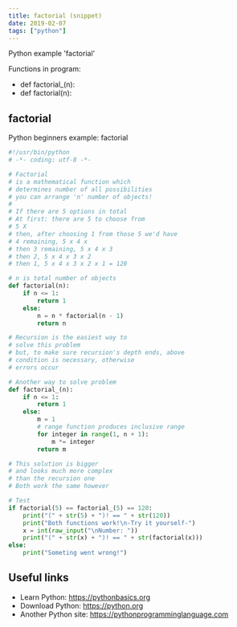 ```yaml
---
title: factorial (snippet)
date: 2019-02-07
tags: ["python"]
---
```

Python example 'factorial'

Functions in program: 
* def factorial_(n):
* def factorial(n):

## factorial

Python beginners example: factorial

```python
#!/usr/bin/python
# -*- coding: utf-8 -*-

# Factorial
# is a mathematical function which 
# determines number of all possibilities
# you can arrange 'n' number of objects!
#
# If there are 5 options in total
# At first: there are 5 to choose from
# 5 X
# then, after choosing 1 from those 5 we'd have
# 4 remaining, 5 x 4 x
# then 3 remaining, 5 x 4 x 3
# then 2, 5 x 4 x 3 x 2
# then 1, 5 x 4 x 3 x 2 x 1 = 120

# n is total number of objects
def factorial(n):
	if n <= 1:
		return 1
	else:
		n = n * factorial(n - 1)
		return n

# Recursion is the easiest way to 
# solve this problem
# but, to make sure recursion's depth ends, above
# condition is necessary, otherwise
# errors occur

# Another way to solve problem
def factorial_(n):
	if n <= 1:
		return 1
	else:
		m = 1
		# range function produces inclusive range
		for integer in range(1, n + 1):
			m *= integer
		return m 

# This solution is bigger 
# and looks much more complex 
# than the recursion one
# Both work the same however

# Test
if factorial(5) == factorial_(5) == 120:
	print("(" + str(5) + ")! == " + str(120))
	print("Both functions work!\n-Try it yourself-")
	x = int(raw_input("\nNumber: "))
	print("(" + str(x) + ")! == " + str(factorial(x)))
else:
	print("Someting went wrong!")


```

## Useful links

- Learn Python: https://pythonbasics.org
- Download Python: https://python.org
- Another Python site: https://pythonprogramminglanguage.com
